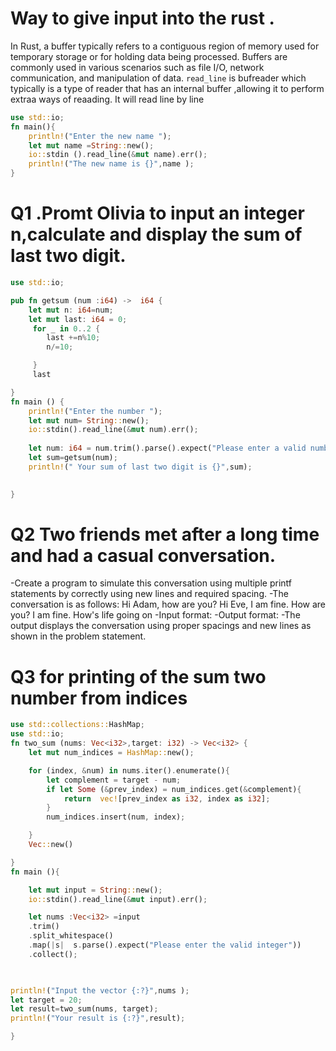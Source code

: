 # Way to give input into the rust .
In Rust, a buffer typically refers to a contiguous region of memory used for temporary storage or for holding data being processed. Buffers are commonly used in various scenarios such as file I/O, network communication, and manipulation of data.
`read_line` is bufreader which typically is a type of reader that has an internal buffer ,allowing it to perform extraa ways of reaading. It will read line by line 
```Rust
use std::io;
fn main(){
    println!("Enter the new name ");
    let mut name =String::new();
    io::stdin ().read_line(&mut name).err();
    println!("The new name is {}",name );
}
```

# Q1 .Promt Olivia to input an integer n,calculate and display the sum of last two digit.
```Rust
use std::io;

pub fn getsum (num :i64) ->  i64 {
    let mut n: i64=num;
    let mut last: i64 = 0;
     for _ in 0..2 {
        last +=n%10;
        n/=10;

     }
     last

}
fn main () {
    println!("Enter the number ");
    let mut num= String::new();
    io::stdin().read_line(&mut num).err();
   
    let num: i64 = num.trim().parse().expect("Please enter a valid number");
    let sum=getsum(num);
    println!(" Your sum of last two digit is {}",sum);

 
}
```

# Q2 Two friends met after a long time and had a casual conversation.
 -Create a  program to simulate this conversation using multiple printf statements by correctly using new lines and required spacing.
 -The conversation is as follows: Hi Adam, how are you? Hi Eve, I am fine. How are you? I am fine. How's life going on
 -Input format:
 -Output format:
 -The output displays the conversation using proper spacings and new lines as shown in the problem statement.
# Q3 for printing of the sum two number from indices 
```Rust
use std::collections::HashMap;
use std::io;
fn two_sum (nums: Vec<i32>,target: i32) -> Vec<i32> {
    let mut num_indices = HashMap::new();

    for (index, &num) in nums.iter().enumerate(){
        let complement = target - num;
        if let Some (&prev_index) = num_indices.get(&complement){
            return  vec![prev_index as i32, index as i32];
        }
        num_indices.insert(num, index);

    }
    Vec::new()

}
fn main (){

    let mut input = String::new();
    io::stdin().read_line(&mut input).err();

    let nums :Vec<i32> =input
    .trim()
    .split_whitespace()
    .map(|s|  s.parse().expect("Please enter the valid integer"))
    .collect();


    
println!("Input the vector {:?}",nums );
let target = 20;
let result=two_sum(nums, target);
println!("Your result is {:?}",result);

}


```